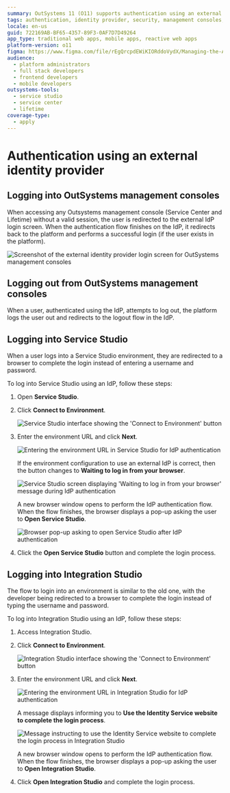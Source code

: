 ```yaml
---
summary: OutSystems 11 (O11) supports authentication using an external identity provider for management consoles, Service Studio, and Integration Studio.
tags: authentication, identity provider, security, management consoles, user access control
locale: en-us
guid: 722169AB-BF65-4357-89F3-0AF7D7D49264
app_type: traditional web apps, mobile apps, reactive web apps
platform-version: o11
figma: https://www.figma.com/file/rEgQrcpdEWiKIORddoVydX/Managing-the-Applications-Lifecycle?type=design&node-id=1917%3A8229&mode=design&t=qy82U3bMoQChCp6y-1
audience:
  - platform administrators
  - full stack developers
  - frontend developers
  - mobile developers
outsystems-tools:
  - service studio
  - service center
  - lifetime
coverage-type:
  - apply
---
```


# Authentication using an external identity provider

## Logging into OutSystems management consoles

When accessing any Outsystems management console (Service Center and Lifetime) without a valid session, the user is redirected to the external IdP login screen. When the authentication flow finishes on the IdP, it redirects back to the platform and performs a successful login (if the user exists in the platform).

![Screenshot of the external identity provider login screen for OutSystems management consoles](images/login.png "External IdP Login Screen")

## Logging out from OutSystems management consoles

When a user, authenticated using the IdP, attempts to log out, the platform logs the user out and redirects to the logout flow in the IdP.

## Logging into Service Studio

When a user logs into a Service Studio environment, they are redirected to a browser to complete the login instead of entering a username and password.

To log into Service Studio using an IdP,  follow these steps:

1. Open **Service Studio**.

1. Click **Connect to Environment**.

    ![Service Studio interface showing the 'Connect to Environment' button](images/connect-ss.png "Connect to Environment in Service Studio")

1. Enter the environment URL and click **Next**.

    ![Entering the environment URL in Service Studio for IdP authentication](images/environment-ss.png "Enter Environment URL in Service Studio")

    If the environment configuration to use an external IdP is correct, then the button changes to **Waiting to log in from your browser**.

    ![Service Studio screen displaying 'Waiting to log in from your browser' message during IdP authentication](images/waiting-ss.png "Waiting to Log in from Browser")

    A new browser window opens to perform the IdP authentication flow. When the flow finishes, the browser displays a pop-up asking the user to **Open Service Studio**.

    ![Browser pop-up asking to open Service Studio after IdP authentication](images/open-ss.png "Open Service Studio Prompt")

1. Click the **Open Service Studio** button and complete the login process.

## Logging into Integration Studio

The flow to login into an environment is similar to the old one, with the developer being redirected to a browser to complete the login instead of typing the username and password.

To log into Integration Studio using an IdP,  follow these steps:

1. Access Integration Studio.

1. Click **Connect to Environment**.

    ![Integration Studio interface showing the 'Connect to Environment' button](images/connect-is.png "Connect to Environment in Integration Studio")

1. Enter the environment URL and click **Next**.

    ![Entering the environment URL in Integration Studio for IdP authentication](images/environment-is.png "Enter Environment URL in Integration Studio")

    A message displays informing you to **Use the Identity Service website to complete the login process**.

    ![Message instructing to use the Identity Service website to complete the login process in Integration Studio](images/identity-service-is.png "Identity Service Login Prompt")

   A new browser window opens to perform the IdP authentication flow. When the flow finishes, the browser displays a pop-up asking the user to **Open Integration Studio**.

1. Click **Open Integration Studio** and complete the login process.
